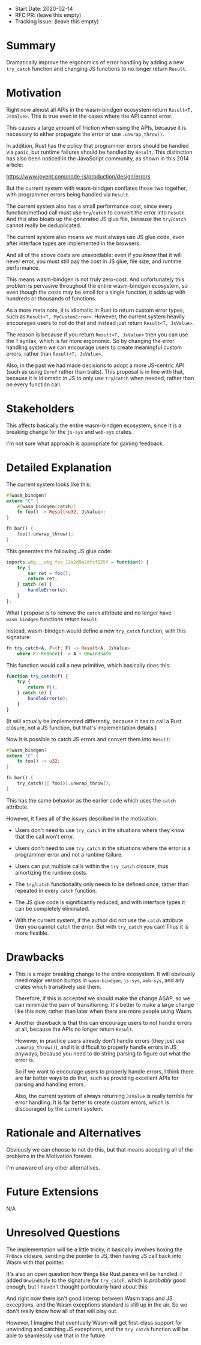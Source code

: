 - Start Date: 2020-02-14
- RFC PR: (leave this empty)
- Tracking Issue: (leave this empty)

# Summary
[summary]: #summary

Dramatically improve the ergonomics of error handling by adding a new
`try_catch` function and changing JS functions to no longer return `Result`.


# Motivation
[motivation]: #motivation

Right now almost all APIs in the wasm-bindgen ecosystem return
`Result<T, JsValue>`. This is true even in the cases where the API cannot error.

This causes a large amount of friction when using the APIs, because it is
necessary to either propagate the error or use `.unwrap_throw()`.

In addition, Rust has the policy that programmer errors should be handled via
`panic`, but runtime failures should be handled by `Result`. This distinction has
also been noticed in the JavaScript community, as shown in this 2014 article:

https://www.joyent.com/node-js/production/design/errors

But the current system with wasm-bindgen conflates those two together, with
programmer errors being handled via `Result`.

The current system also has a small performance cost, since every function/method
call must use `try`/`catch` to convert the error into `Result`. And this also
bloats up the generated JS glue file, because the `try`/`catch` cannot really
be deduplicated.

The current system also means we must always use JS glue code,
even after interface types are implemented in the browsers.

And all of the above costs are unavoidable: even if you *know* that it will never
error, you must still pay the cost in JS glue, file size, and runtime performance.

This means wasm-bindgen is not truly zero-cost. And unfortunately
this problem is pervasive throughout the entire wasm-bindgen ecosystem,
so even though the costs may be small for a single function, it adds up with
hundreds or thousands of functions.

As a more meta note, it is idiomatic in Rust to return custom error types,
such as `Result<T, MyCustomError>`. However, the current system heavily
encourages users to *not* do that and instead just return `Result<T, JsValue>`.

The reason is because if you return `Result<T, JsValue>` then you can use the
`?` syntax, which is far more ergonomic. So by changing the error handling
system we can encourage users to create meaningful custom errors, rather
than `Result<T, JsValue>`.

Also, in the past we had made decisions to adopt a more JS-centric API
(such as using `Deref` rather than traits). This proposal is in line with
that, because it is idiomatic in JS to only use `try`/`catch` when needed,
rather than on every function call.


# Stakeholders
[stakeholders]: #stakeholders

This affects basically the entire wasm-bindgen ecosystem, since it is a
breaking change for the `js-sys` and `web-sys` crates.

I'm not sure what approach is appropriate for gaining feedback.


# Detailed Explanation
[detailed-explanation]: #detailed-explanation

The current system looks like this:

```rust
#[wasm_bindgen]
extern "C" {
    #[wasm_bindgen(catch)]
    fn foo() -> Result<u32, JsValue>;
}

fn bar() {
    foo().unwrap_throw();
}
```

This generates the following JS glue code:

```js
imports.wbg.__wbg_foo_12a2d9a2dfcf125f = function() {
    try {
        var ret = foo();
        return ret;
    } catch (e) {
        handleError(e);
    }
};
```

What I propose is to remove the `catch` attribute and no longer
have `wasm_bindgen` functions return `Result`.

Instead, wasm-bindgen would define a new `try_catch` function, with
this signature:

```rust
fn try_catch<A, F>(f: F) -> Result<A, JsValue>
    where F: FnOnce() -> A + UnwindSafe
```

This function would call a new primitive, which basically does this:

```js
function try_catch(f) {
    try {
        return f();
    } catch (e) {
        handleError(e);
    }
}
```

(It will actually be implemented differently, because it has to call a
Rust closure, not a JS function, but that's implementation details.)

Now it is possible to catch JS errors and convert them into `Result`:

```rust
#[wasm_bindgen]
extern "C" {
    fn foo() -> u32;
}

fn bar() {
    try_catch(|| foo()).unwrap_throw();
}
```

This has the same behavior as the earlier code which uses the `catch`
attribute.

However, it fixes all of the issues described in the motivation:

* Users don't need to use `try_catch` in the situations where they know
   that the call won't error.

* Users don't need to use `try_catch` in the situations where the error
  is a programmer error and not a runtime failure.

* Users can put multiple calls within the `try_catch` closure, thus
   amortizing the runtime costs.

* The `try`/`catch` functionality only needs to be defined once,
   rather than repeated in every `catch` function.

* The JS glue code is significantly reduced, and with interface types
   it can be completely eliminated.

* With the current system, if the author did not use the `catch`
   attribute then you cannot catch the error. But with `try_catch` you
   can! Thus it is more flexible.


# Drawbacks
[drawbacks]: #drawbacks

* This is a major breaking change to the entire ecosystem. It will obviously
   need major version bumps in `wasm-bindgen`, `js-sys`, `web-sys`, and any
   crates which transitively use them.

   Therefore, if this is accepted we should make the change ASAP, so we can
   minimize the pain of transitioning. It's better to make a large change like
   this now, rather than later when there are more people using Wasm.

* Another drawback is that this can encourage users to not handle errors at
   all, because the APIs no longer return `Result`.

   However, in practice users already don't handle errors (they just use
   `.unwrap_throw()`), and it is difficult to properly handle errors in JS
   anyways, because you need to do string parsing to figure out what the
   error is.

   So if we want to encourage users to properly handle errors, I think
   there are far better ways to do that, such as providing excellent
   APIs for parsing and handling errors.

   Also, the current system of always returning `JsValue` is really terrible
   for error handling. It is far better to create custom errors, which is
   discouraged by the current system.


# Rationale and Alternatives
[alternatives]: #rationale-and-alternatives

Obviously we can choose to not do this, but that means accepting all of
the problems in the Motivation forever.

I'm unaware of any other alternatives.


# Future Extensions
[future]: #future-extensions

N/A


# Unresolved Questions
[unresolved]: #unresolved-questions

The implementation will be a little tricky, it basically involves boxing
the `FnOnce` closure, sending the pointer to JS, then having JS call back
into Wasm with that pointer.

It's also an open question how things like Rust panics will be handled.
I added `UnwindSafe` to the signature for `try_catch`, which is *probably*
good enough, but I haven't thought particularly hard about this.

And right now there isn't good interop between Wasm traps and JS exceptions,
and the Wasm exceptions standard is still up in the air. So we don't really know
how all of that will play out.

However, I imagine that eventually Wasm will get first-class support for
unwinding and catching JS exceptions, and the `try_catch` function will be
able to seamlessly use that in the future.
